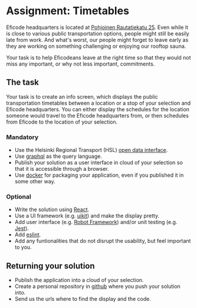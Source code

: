 # Assignment: Timetables

Eficode headquarters is located at [Pohjoinen Rautatiekatu 25](https://www.google.com/maps/place/Pohjoinen+Rautatiekatu+25,+00100+Helsinki). Even while it is close to various public transportation options, people might still be easily late from work. And what's worst, our people might forget to leave early as they are working on something challenging or enjoying our rooftop sauna.

Your task is to help Eficodeans leave at the right time so that they would not miss any important, or why not less important, commitments.

## The task

Your task is to create an info screen, which displays the public transportation timetables between a location or a stop of your selection and Eficode headquarters. You can either display the schedules for the location someone would travel to the Eficode headquarters from, or then schedules from Eficode to the location of your selection.

### Mandatory

* Use the Helsinki Regional Transport (HSL) [open data interface](https://www.hsl.fi/en/opendata).
* Use [graphql](https://graphql.org/) as the query language.
* Publish your solution as a user interface in cloud of your selection so that it is accessible through a browser.
* Use [docker](https://docs.docker.com/) for packaging your application, even if you published it in some other way.

### Optional

* Write the solution using [React](https://reactjs.org/).
* Use a UI framework (e.g. [uikit](https://getuikit.com/)) and make the display pretty.
* Add user interface (e.g. [Robot Framework](https://robotframework.org/)) and/or unit testing (e.g. [Jest](https://jestjs.io/)).
* Add [eslint](http://eslint.org/).
* Add any funtionalities that do not disrupt the usability, but feel important to you.

## Returning your solution

* Publish the application into a cloud of your selection.
* Create a personal repository in [github](https://github.com) where you push your solution into.
* Send us the urls where to find the display and the code.
